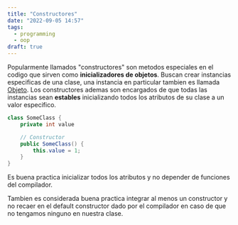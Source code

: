 ```yaml
---
title: "Constructores"
date: "2022-09-05 14:57"
tags:
  - programming
  - oop
draft: true
---
```

Popularmente llamados "constructores" son metodos especiales en el codigo que sirven como **inicializadores de objetos**. Buscan crear instancias especificas de una clase, una instancia en particular tambien es llamada [Objeto](es/notes/oop/Objeto.md). Los constructores ademas son encargados de que todas las instancias sean **estables** inicializando todos los atributos de su clase a un valor especifico.

```Java
class SomeClass {
	private int value

	// Constructor
	public SomeClass() {
		this.value = 1;
	}
}
```

Es buena practica inicializar todos los atributos y no depender de funciones del compilador. 

Tambien es considerada buena practica integrar al menos un constructor y no recaer en el default constructor dado por el compilador en caso de que no tengamos ninguno en nuestra clase.
